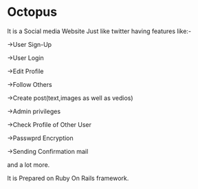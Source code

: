 # Octopus

It is a Social media Website Just like twitter having features like:-

->User Sign-Up

->User Login

->Edit Profile

->Follow Others

->Create post(text,images as well as vedios)

->Admin privileges

->Check Profile of Other User

->Passwprd Encryption

->Sending Confirmation mail

and a lot more.

It is Prepared on Ruby On Rails framework.
